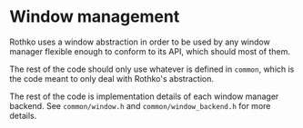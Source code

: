 # Window management

Rothko uses a window abstraction in order to be used by any window manager
flexible enough to conform to its API, which should most of them.

The rest of the code should only use whatever is defined in `common`, which is
the code meant to only deal with Rothko's abstraction.

The rest of the code is implementation details of each window manager backend.
See `common/window.h` and `common/window_backend.h` for more details.
